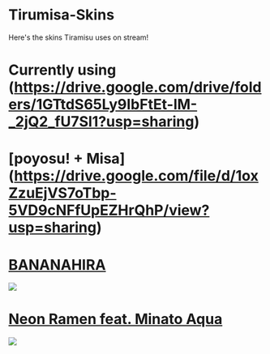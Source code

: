# Tirumisa-Skins
Here's the skins Tiramisu uses on stream! 

# Currently using (https://drive.google.com/drive/folders/1GTtdS65Ly9IbFtEt-lM-_2jQ2_fU7Sl1?usp=sharing)

# [poyosu! + Misa] (https://drive.google.com/file/d/1oxZzuEjVS7oTbp-5VD9cNFfUpEZHrQhP/view?usp=sharing)

# [BANANAHIRA](https://drive.google.com/file/d/1M_SB0E-f8JakVPyYTzlefhmM82md3y1-/view)
![](https://i.imgur.com/QbTiksi.png)

# [Neon Ramen feat. Minato Aqua](https://drive.google.com/file/d/11bejoC06AxegGoDEOjVttFGrqa5TeyBg/view)
![](https://i.imgur.com/SVj6qul.png)

